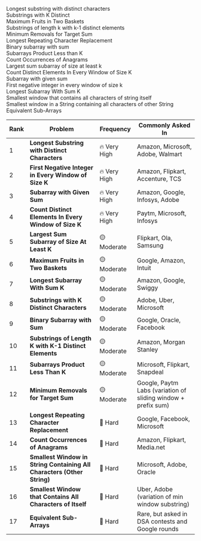 Longest substring with distinct characters\
Substrings with K Distinct\
Maximum Fruits in Two Baskets\
Substrings of length k with k-1 distinct elements\
Minimum Removals for Target Sum\
Longest Repeating Character Replacement\
Binary subarray with sum\
Subarrays Product Less than K\
Count Occurrences of Anagrams\
Largest sum subarray of size at least k\
Count Distinct Elements In Every Window of Size K\
Subarray with given sum\
First negative integer in every window of size k\
Longest Subarray With Sum K\
Smallest window that contains all characters of string itself\
Smallest window in a String containing all characters of other String\
Equivalent Sub-Arrays




| Rank | Problem                                                                | Frequency    | Commonly Asked In                                             |
| ---- | ---------------------------------------------------------------------- | ------------ | ------------------------------------------------------------- |
| 1    | **Longest Substring with Distinct Characters**                         | 🔥 Very High | Amazon, Microsoft, Adobe, Walmart                             |
| 2    | **First Negative Integer in Every Window of Size K**                   | 🔥 Very High | Amazon, Flipkart, Accenture, TCS                              |
| 3    | **Subarray with Given Sum**                                            | 🔥 Very High | Amazon, Google, Infosys, Adobe                                |
| 4    | **Count Distinct Elements In Every Window of Size K**                  | 🔥 Very High | Paytm, Microsoft, Infosys                                     |
| 5    | **Largest Sum Subarray of Size At Least K**                            | 🟡 Moderate  | Flipkart, Ola, Samsung                                        |
| 6    | **Maximum Fruits in Two Baskets**                                      | 🟡 Moderate  | Google, Amazon, Intuit                                        |
| 7    | **Longest Subarray With Sum K**                                        | 🟡 Moderate  | Amazon, Google, Swiggy                                        |
| 8    | **Substrings with K Distinct Characters**                              | 🟡 Moderate  | Adobe, Uber, Microsoft                                        |
| 9    | **Binary Subarray with Sum**                                           | 🟡 Moderate  | Google, Oracle, Facebook                                      |
| 10   | **Substrings of Length K with K-1 Distinct Elements**                  | 🟡 Moderate  | Amazon, Morgan Stanley                                        |
| 11   | **Subarrays Product Less Than K**                                      | 🟡 Moderate  | Microsoft, Flipkart, Snapdeal                                 |
| 12   | **Minimum Removals for Target Sum**                                    | 🟡 Moderate  | Google, Paytm Labs (variation of sliding window + prefix sum) |
| 13   | **Longest Repeating Character Replacement**                            | 🔴 Hard      | Google, Facebook, Microsoft                                   |
| 14   | **Count Occurrences of Anagrams**                                      | 🔴 Hard      | Amazon, Flipkart, Media.net                                   |
| 15   | **Smallest Window in String Containing All Characters (Other String)** | 🔴 Hard      | Microsoft, Adobe, Oracle                                      |
| 16   | **Smallest Window that Contains All Characters of Itself**             | 🔴 Hard      | Uber, Adobe (variation of min window substring)               |
| 17   | **Equivalent Sub-Arrays**                                              | 🔴 Hard      | Rare, but asked in DSA contests and Google rounds             |
